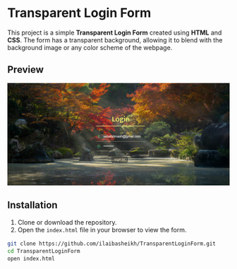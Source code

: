 # Transparent Login Form

This project is a simple **Transparent Login Form** created using **HTML** and **CSS**. The form has a transparent background, allowing it to blend with the background image or any color scheme of the webpage.

## Preview

![Login](/finalproduct.png)

## Installation

1. Clone or download the repository.
2. Open the `index.html` file in your browser to view the form.

```bash
git clone https://github.com/ilaibasheikh/TransparentLoginForm.git
cd TransparentLoginForm
open index.html
